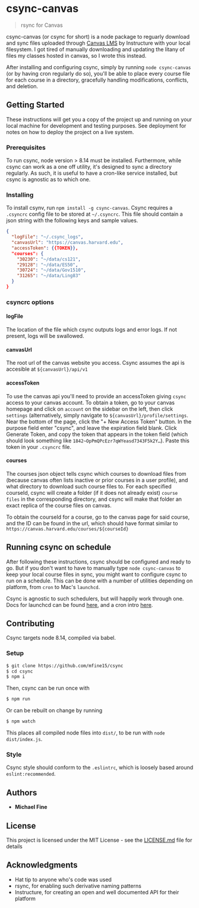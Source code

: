 # csync-canvas

> rsync for Canvas

csync-canvas (or csync for short) is a node package to reguarly download and sync files uploaded through [Canvas LMS](https://www.canvaslms.com/) by Instructure with your local filesystem. I got tired of manually downloading and updating the litany of files my classes hosted in canvas, so I wrote this instead.

After installing and configuring csync, simply by running `node csync-canvas` (or by having cron regularly do so), you'll be able to place every course file for each course in a directory, gracefully handling modifications, conflicts, and deletion.

## Getting Started

These instructions will get you a copy of the project up and running on your local machine for development and testing purposes. See deployment for notes on how to deploy the project on a live system.

### Prerequisites

To run csync, node version > 8.14 must be installed. Furthermore, while csync can work as a one off utility, it's designed to  sync a directory regularly. As such, it is useful to have a cron-like service installed, but csync is agnostic as to which one.

### Installing

To install csynv, run `npm install -g csync-canvas`. Csync requires a `.csyncrc` config file to be stored at `~/.csyncrc`. This file should contain a json string with the following keys and sample values.

```json
{
  "logFile": "~/.csync_logs",
  "canvasUrl": "https://canvas.harvard.edu",
  "accessToken": {{TOKEN}},
  "courses": {
    "30230": "~/data/cs121",
    "29128": "~/data/ES50",
    "30724": "~/data/Gov1510",
    "31265": "~/data/Ling83"
  }
}
```

### csyncrc options

#### logFile

The location of the file which csync outputs logs and error logs. If not present, logs will be swallowed.

#### canvasUrl

The root url of the canvas website you access. Csync assumes the api is accesible at `${canvasUrl}/api/v1`

#### accessToken

To use the canvas api you'll need to provide an accessToken giving `csync` access to your canvas account. To obtain a token, go to your canvas homepage and click on `account` on the sidebar on the left, then click `settings` (alternatively, simply navigate to `${canvasUrl}/profile/settings`. Near the bottom of the page, click the "+ New Access Token" button. In the purpose field enter "csync", and leave the expiration field blank. Click Generate Token, and copy the token that appears in the token field (which should look something like `1842~OpPmQPcEzr7qWYeasd7343F5k2Y…`). Paste this token in your `.csyncrc` file.

#### courses

The courses json object tells csync which courses to download files from (because canvas often lists inactive or prior courses in a user profile), and what directory to download such course files to. For each specified courseId, csync will create a folder (if it does not already exist) `course files` in the corresponding directory, and csync will make that folder an exact replica of the course files on canvas. 

To obtain the courseId for a course, go to the canvas page for said course, and the ID can be found in the url, which should have format similar to `https://canvas.harvard.edu/courses/${courseId}`

## Running csync on schedule

After following these instructions, csync should be configured and ready to go. But if you don't want to have to manually type `node csync-canvas` to keep your local course files in sync, you might want to configure csync to run on a schedule. This can be done with a number of utilities depending on platform, from `cron` to Mac's `launchcd`. 

Csync is agnostic to such schedulers, but will happily work through one. Docs for launchcd can be found [here](http://www.launchd.info/), and a cron intro [here](http://www.unixgeeks.org/security/newbie/unix/cron-1.html).

## Contributing

Csync targets node 8.14, compiled via babel. 

### Setup

```bash
$ git clone https://github.com/mfine15/csync
$ cd csync
$ npm i 
```

Then, csync can be run once with

```bash
$ npm run
```

Or can be rebuilt on change by running

```bash
$ npm watch 
```

This places all compiled node files into `dist/`, to be run with `node dist/index.js`.

### Style

Csync style should conform to the `.eslintrc`, which is loosely based around `eslint:recommended`.

## Authors

* **Michael Fine** 

## License

This project is licensed under the MIT License - see the [LICENSE.md](LICENSE.md) file for details

## Acknowledgments

* Hat tip to anyone who's code was used
* rsync, for enabling such derivative naming patterns
* Instructure, for creating an open and well documented API for their platform
